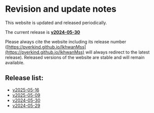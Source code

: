 # Revision and update notes

This website is updated and released periodically. 

The current release is **[v2024-05-30](https://pverkind.github.io/IkhwanMss/v2024-05-30)**

Please always cite the website including its release number 
([https://pverkind.github.io/IkhwanMss](https://pverkind.github.io/IkhwanMss) 
will always redirect to the latest release).
Released versions of the website are stable and will remain available.

## Release list:
<!-- INSERT NEWER VERSION BELOW THIS -->
* [v2025-05-16](https://pverkind.github.io/IkhwanMss/v2025-05-16)
* [v2025-05-09](https://pverkind.github.io/IkhwanMss/v2025-05-09)
* [v2024-05-30](https://pverkind.github.io/IkhwanMss/v2024-05-30)
* [v2024-05-29](https://pverkind.github.io/IkhwanMss/v2024-05-29)